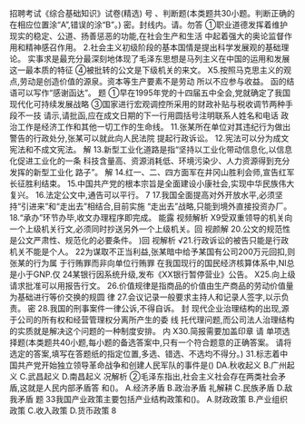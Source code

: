 招聘考试《综合基础知识》试卷(精选)
号
、判断题(本类题共30小题。判断正确的在相应位置涂“A”,错误的涂“B”。)
密。封线内。请。勿答
①职业道德发挥着维护现实的稳定、公道、扬善惩恶的功能,在社会生产和生活
中起着强大的奥论监督作用和精神感召作用。
2.社会主义初级阶段的基本国情是提出科学发展观的基础理论。
实事求是最充分最深刻地体现了毛泽东思想是马列主义在中国的运用和发展
这一最本质的特征
④被批转的公文是下级机关的来文。
X5.按照马克思主义的观点,劳动是创造价值的源泉。资本等生产要素不是劳动
所以不应参与收益。
函的结语可以写作“感谢函达”。
题
①早在1995年党的十四届五中全会,党就确定了我国现代化可持续发展战略
③国家进行宏观调控所采用的财政补贴与税收调节两种手段不一技
请示,请批函,应在成文日期的下一行用圆括号注明联系人姓名和电话
政治工作是经济工作和其他一切工作的生命线。
11.张某所在单位对其违纪行为做出警告的行政处分,张某可以就此向人民法院
提起行政诉讼。
12.宪法可以分为成文宪法和不成文宪法。
解
13.新型工业化道路是指“坚持以工业化带动信息化,以信息化促进工业化的一条
科技含量高、资源消耗低、环境污染少、人力资源得到充分发挥的新型工业化
路子”。
解
14.红一、二、四方面军在井冈山胜利会师,宣告红军长征胜利结束。
15.中国共产党的根本宗旨是全面建设小康社会,实现中华民族伟大复兴。
16.法定公文中,通告可以平行。
7
17.我国全面提高对外开放水平,必须坚持“引进来”和“走出去”相结合,目前实施
“走出去”战略,只能到境外直接投资办厂。
18.“承办”环节办毕,收文办理程序即完成。
能露
视频解析
X9受双重领导的机关向一个上级机关行文,必须同时抄送另外一个上级机关。回
视颜解
20.公文的规范性是公文严肃性、规范化的必要条件。
)回
视解析
√21.行政诉讼的被告只能是行政机关不能是个人。
22为谋取不正当利益,张某暗中给予某国有公司200万元回扣,则张某的行为属
于行贿罪而非向单位行贿罪
在我国现行的国民经济核算体系中,NI总是小于GNP.仅
24某银行因系统升级,发布《XX银行暂停营业》公告。
X25.向上级请求批准可以用报告行文。
26.价值规律是指商品的价值由生产商品的劳动价值量为基础进行等价交换的规圆
律
27.会议记录一般要求主持人和记录人签字,以示负责。
密
28.我国的刑事案件一律公诉,不得自诉。
封
现代企业治理结构的出现,源于公司的所有权和经营管理权分离所产生的委
线
托代理问题,而公司法人治理结构的实质就是解决这个问题的一种制度安排。
内
X30.简报需要加盖印章
请
单项选择题(本类题共40小题,每小题的备选答案中,只有一个符合题意的正确答案。
请将选定的答案,填写在答题纸的指定位置,多选、错选、不选均不得分。)
31.标志着中国共产党开始独立领导革命战争和创建人民军队的事件是()
DA.秋收起义
B.广州起义
C.武昌起义
D.南昌起义
况解析
②毛泽东指出,社会主义社会存在两类社会矛盾,这就是人民内部矛盾答
和()。
A.经济矛盾
B.政治矛盾
礼解耕
C.民族矛盾
D.敌我矛盾
题
33我国产业政策主要包括产业结构政策和()。
A.财政政策
B.产业组织政策
C.收入政策
D.货币政策
8